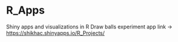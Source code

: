 # R_Apps
Shiny apps and visualizations in R
Draw balls experiment app link -> https://shikhac.shinyapps.io/R_Projects/ 
